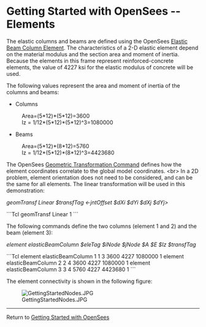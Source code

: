 # Getting Started with OpenSees -- Elements

<p>The elastic columns and beams are defined using the OpenSees <a
href="Elastic_Beam_Column_Element" title="wikilink">Elastic Beam Column
Element</a>. The characteristics of a 2-D elastic element depend on the
material modulus and the section area and moment of inertia. Because the
elements in this frame represent reinforced-concrete elements, the value
of 4227 ksi for the elastic modulus of concrete will be used.</p>
<p>The following values represent the area and moment of inertia of the
columns and beams:</p>
<ul>
<li>Columns</li>
</ul>
<dl>
<dt></dt>
<dd>
Area=(5*12)*(5*12)=3600
</dd>
<dd>
Iz = 1/12*(5*12)*(5*12)^3=1080000
</dd>
</dl>
<ul>
<li>Beams</li>
</ul>
<dl>
<dt></dt>
<dd>
Area=(5*12)*(8*12)=5760
</dd>
<dd>
Iz = 1/12*(5*12)*(8*12)^3=4423680
</dd>
</dl>
<p>The OpenSees <a href="Geometric_Transformation_Command"
title="wikilink">Geometric Transformation Command</a> defines how the
element coordinates correlate to the global model coordinates.
&lt;br&gt; In a 2D problem, element orientation does not need to be
considered, and can be the same for all elements. The linear
transformation will be used in this demonstration:</p>
<p><em>geomTransf Linear $transfTag &lt;-jntOffset $dXi $dYi $dXj
$dYj&gt;</em></p>
<p>
```Tcl
 geomTransf Linear 1 
```
</p>
<p>The following commands define the two columns (element 1 and 2) and
the beam (element 3):</p>
<p><em>element elasticBeamColumn $eleTag $iNode $jNode $A $E $Iz
$transfTag</em></p>
<p>
```Tcl
 element elasticBeamColumn 1 1 3 3600 4227
1080000 1 element elasticBeamColumn 2 2 4 3600 4227 1080000 1 element
elasticBeamColumn 3 3 4 5760 4227 4423680 1 
```
</p>
<p>The element connectivity is shown in the following figure:</p>
<figure>
<img src="GettingStartedNodes.JPG" title="GettingStartedNodes.JPG"
alt="GettingStartedNodes.JPG" />
<figcaption aria-hidden="true">GettingStartedNodes.JPG</figcaption>
</figure>
<hr />
<p>Return to <a href="Getting_Started_with_OpenSees"
title="wikilink">Getting Started with OpenSees</a></p>
